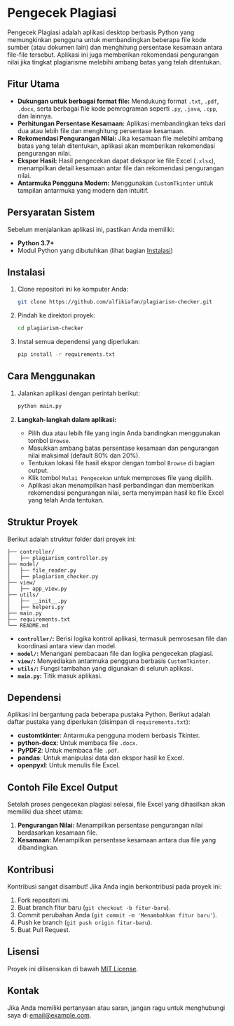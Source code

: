 
# Pengecek Plagiasi

Pengecek Plagiasi adalah aplikasi desktop berbasis Python yang memungkinkan pengguna untuk membandingkan beberapa file kode sumber (atau dokumen lain) dan menghitung persentase kesamaan antara file-file tersebut. Aplikasi ini juga memberikan rekomendasi pengurangan nilai jika tingkat plagiarisme melebihi ambang batas yang telah ditentukan.

## Fitur Utama

- **Dukungan untuk berbagai format file:** Mendukung format `.txt`, `.pdf`, `.docx`, serta berbagai file kode pemrograman seperti `.py`, `.java`, `.cpp`, dan lainnya.
- **Perhitungan Persentase Kesamaan:** Aplikasi membandingkan teks dari dua atau lebih file dan menghitung persentase kesamaan.
- **Rekomendasi Pengurangan Nilai:** Jika kesamaan file melebihi ambang batas yang telah ditentukan, aplikasi akan memberikan rekomendasi pengurangan nilai.
- **Ekspor Hasil:** Hasil pengecekan dapat diekspor ke file Excel (`.xlsx`), menampilkan detail kesamaan antar file dan rekomendasi pengurangan nilai.
- **Antarmuka Pengguna Modern:** Menggunakan `CustomTkinter` untuk tampilan antarmuka yang modern dan intuitif.

## Persyaratan Sistem

Sebelum menjalankan aplikasi ini, pastikan Anda memiliki:

- **Python 3.7+**
- Modul Python yang dibutuhkan (lihat bagian [Instalasi](#instalasi))

## Instalasi

1. Clone repositori ini ke komputer Anda:

   ```bash
   git clone https://github.com/alfikiafan/plagiarism-checker.git
   ```

2. Pindah ke direktori proyek:

   ```bash
   cd plagiarism-checker
   ```

3. Instal semua dependensi yang diperlukan:

   ```bash
   pip install -r requirements.txt
   ```

## Cara Menggunakan

1. Jalankan aplikasi dengan perintah berikut:

   ```bash
   python main.py
   ```

2. **Langkah-langkah dalam aplikasi:**
   - Pilih dua atau lebih file yang ingin Anda bandingkan menggunakan tombol `Browse`.
   - Masukkan ambang batas persentase kesamaan dan pengurangan nilai maksimal (default 80% dan 20%).
   - Tentukan lokasi file hasil ekspor dengan tombol `Browse` di bagian output.
   - Klik tombol `Mulai Pengecekan` untuk memproses file yang dipilih.
   - Aplikasi akan menampilkan hasil perbandingan dan memberikan rekomendasi pengurangan nilai, serta menyimpan hasil ke file Excel yang telah Anda tentukan.

## Struktur Proyek

Berikut adalah struktur folder dari proyek ini:

```
├── controller/
│   ├── plagiarism_controller.py
├── model/
│   ├── file_reader.py
│   ├── plagiarism_checker.py
├── view/
│   ├── app_view.py
├── utils/
│   ├── __init__.py
│   ├── helpers.py
├── main.py
├── requirements.txt
└── README.md
```

- **`controller/`:** Berisi logika kontrol aplikasi, termasuk pemrosesan file dan koordinasi antara view dan model.
- **`model/`:** Menangani pembacaan file dan logika pengecekan plagiasi.
- **`view/`:** Menyediakan antarmuka pengguna berbasis `CustomTkinter`.
- **`utils/`:** Fungsi tambahan yang digunakan di seluruh aplikasi.
- **`main.py`:** Titik masuk aplikasi.

## Dependensi

Aplikasi ini bergantung pada beberapa pustaka Python. Berikut adalah daftar pustaka yang diperlukan (disimpan di `requirements.txt`):

- **customtkinter**: Antarmuka pengguna modern berbasis Tkinter.
- **python-docx**: Untuk membaca file `.docx`.
- **PyPDF2**: Untuk membaca file `.pdf`.
- **pandas**: Untuk manipulasi data dan ekspor hasil ke Excel.
- **openpyxl**: Untuk menulis file Excel.

## Contoh File Excel Output

Setelah proses pengecekan plagiasi selesai, file Excel yang dihasilkan akan memiliki dua sheet utama:

1. **Pengurangan Nilai:** Menampilkan persentase pengurangan nilai berdasarkan kesamaan file.
2. **Kesamaan:** Menampilkan persentase kesamaan antara dua file yang dibandingkan.

## Kontribusi

Kontribusi sangat disambut! Jika Anda ingin berkontribusi pada proyek ini:

1. Fork repositori ini.
2. Buat branch fitur baru (`git checkout -b fitur-baru`).
3. Commit perubahan Anda (`git commit -m 'Menambahkan fitur baru'`).
4. Push ke branch (`git push origin fitur-baru`).
5. Buat Pull Request.

## Lisensi

Proyek ini dilisensikan di bawah [MIT License](LICENSE).

## Kontak

Jika Anda memiliki pertanyaan atau saran, jangan ragu untuk menghubungi saya di [email@example.com](mailto:alfiki.diastama@gmail.com).
```